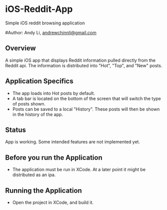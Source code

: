 # iOS-Reddit-App
Simple iOS reddit browsing application

#Author: Andy Li, andrewchinnli@gmail.com

## Overview

A simple iOS app that displays Reddit information pulled directly from the Reddit api. The information is distributed into "Hot", "Top", and "New" posts.

## Application Specifics
* The app loads into Hot posts by default.
* A tab bar is located on the bottom of the screen that will switch the type of posts shown.
* Posts can be saved to a local "History". These posts will then be shown in the history of the app.

## Status
App is working. Some intended features are not implemented yet.

## Before you run the Application
* The application must be run in XCode. At a later point it might be distributed as an ipa.

## Running the Application
* Open the project in XCode, and build it.
